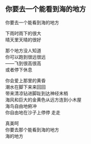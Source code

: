 ## 你要去一个能看到海的地方

你要去一个能看到海的地方


下雨时雨下的很大  
晴天里天晴的很好


那个地方没人知道  
你可以跑到很远很远  
——飞到很高很高  
或者停下休息


你会爱上那里的黄昏  
潮水在脚下来来回回  
带来清凉钻进脚趾到达神经末梢  
海风和巨大的金黄色从远方连到小木屋  
海鸟自由地俯冲  
你自由地在沙子上停停 走走  


真美呵  
你要去那个能看到海的地方  
海的地方